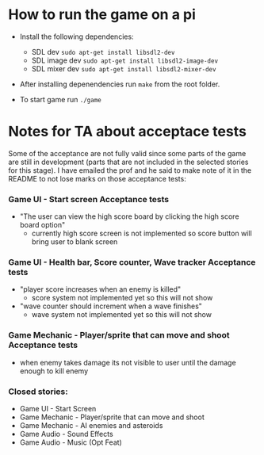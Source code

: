 
# How to run the game on a pi

* Install the following dependencies:
   - SDL dev `sudo apt-get install libsdl2-dev`
   - SDL image dev `sudo apt-get install libsdl2-image-dev`
   - SDL mixer dev `sudo apt-get install libsdl2-mixer-dev`

* After installing depenendencies run `make` from the root folder.
* To start game run `./game` 


# Notes for TA about acceptace tests
Some of the acceptance are not fully valid since some parts of the game are still in development (parts that are not included in the selected stories for this stage). I have emailed the prof and he said to
make note of it in the README to not lose marks on those acceptance tests:
### Game UI - Start screen Acceptance tests
* "The user can view the high score board by clicking the high score board option"
    * currently high score screen is not implemented so score button will bring user to blank screen
    
 ### Game UI - Health bar, Score counter, Wave tracker Acceptance tests
 * "player score increases when an enemy is killed"
    * score system not implemented yet so this will not show
* "wave counter should increment when a wave finishes"
    * wave system not implemented yet so this will not show
 
 ### Game Mechanic - Player/sprite that can move and shoot Acceptance tests
 * when enemy takes damage its not visible to user until the damage enough to kill enemy

 ### Closed stories:
 - Game UI - Start Screen
 - Game Mechanic - Player/sprite that can move and shoot
 - Game Mechanic - AI enemies and asteroids
 - Game Audio - Sound Effects
 - Game Audio - Music (Opt Feat)
